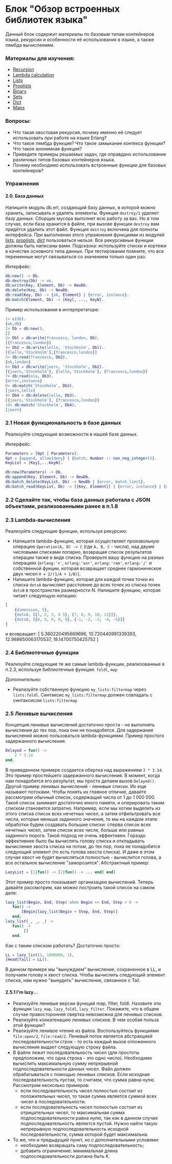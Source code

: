 # Блок "Обзор встроенных библиотек языка"

Данный блок содержит материалы по базовым типам контейнеров языка, рекурсии и
особенности её использования в языке, а также лямбда вычислениям.

### Материалы для изучения:

 - [Recursion](http://learnyousomeerlang.com/recursion)
 - [Lambda calculation](http://learnyousomeerlang.com/higher-order-functions)
 - [Lists](http://erlang.org/doc/man/lists.html)
 - [Proplists](http://erlang.org/doc/man/proplists.html)
 - [Binary](http://erlang.org/doc/man/binary.html)
 - [Sets](http://erlang.org/doc/man/sets.html)
 - [Dict](http://erlang.org/doc/man/dict.html)
 - [Maps](http://erlang.org/doc/man/maps.html)

### Вопросы:

 - Что такая хвостовая рекурсия, почему именно её следует использовать при
   работе на языке Erlang?
 - Что такое лямбда функция? Что такое замыкание контекса функции? Что такое
   анонимная функция?
 - Приведите примеры решаемых задач, где оправдано использование различных типов
   базовых контейнеров языка.
 - Почему необходимо использовать встроенные функции для базовых контейнеров?

### Упражнения

#### 2.0. База данных

Напишите модуль db.erl, создающий базу данных, в которой можно хранить,
записывать и удалять элементы.  Функция `destroy/1` удаляет базу данных. Сборщик
мусора выполнит всю работу за вас. Но в том случае, если база хранится в файле,
при вызове функции `destroy` вам придётся удалить этот файл. Функция `destroy`
включена для полноты интерфейса. При выполнении этого упражнения функциями из
модулей *[lists](http://erlang.org/doc/man/lists.html)*,
*[proplists](http://erlang.org/doc/man/proplists.html)*,
*[dict](http://erlang.org/doc/man/dict.html)* пользоваться нельзя. Все
рекурсивные функции должны быть написаны вами. Подсказка: используйте списки и
кортежи в качестве основного типа данных. При тестировании помните, что все
переменные могут связываться со значением только один раз.

Интерфейс:
```erlang
db:new() -> Db.
db:destroy(Db) -> ok.
db:write(Key, Element, Db) -> NewDb.
db:delete(Key, Db) -> NewDb.
db:read(Key, Db) -> {ok, Element} | {error, instance}.
db:match(Element, Db) -> [Keyl, ..., KeyN].
```

Пример использования в интерпретаторе:
```erlang
1> c(db).
{ok,db}
2> Db = db:new().
[]
3> Dbl = db:write(francesco, london, Db).
[{francesco,london}]
4> Db2 = db:write(lelle, 'Stockholm', Dbl).
[{lelle,'Stockholm'},{francesco,london}]
5> db:read(francesco, Db2).
{ok,london}
6> Db3 = db:write(joern, 'Stockholm', Db2).
[{joern,'Stockholm'}, {lelle,'Stockholm'}, {francesco,london}]
7> db:read(ola, Db3).
{error,instance}
8> db:match('Stockholm', Db3).
[joern,lelle]
9> Db4 = db:delete(lelle, Db3).
[{joern,'Stockholm'}, {francesco,london}]
10> db:match('Stockholm', Db4).
[joern]
```

### 2.1 Новая функциональность в базе данных

Реализуйте следующие возможности в нашей базе данных.

Интерфейс:
```erlang
Parameters = [Opt | Parameters].
Opt = {append, allow|deny} | {batch, Number :: non_neg_integer()}.
KeyList = [Key1,...KeyN].

db:new(Parameters) -> Db.
db:append(Key, Element, Db) -> NewDb.
db:batch_delete(KeyList, Db) -> NewDb | {error, batch_limit}.
db:batch_read(KeyList, Db) -> [{Key, Element}] | {error, instance} | {error, batch_limit}.
```

### 2.2 Сделайте так, чтобы база данных работала с JSON объектами, реализованными ранее в п.1.8

### 2.3 Lambda-вычисления

Реализуйте следующие функции, используя рекурсию:
* Напишите lambda-функцию, которая осуществляет произвольную операцию
  ``Operation(A, B) -> C`` (где ``A, B, C`` - числа), над двумя числовыми
  списками попарно, возвращая список результатов операции также в виде списка.
  Проверьте вашу функцию на разных операциях (``erlang:'+'``, ``erlang:'xor'``,
  ``erlang:'rem'``, ``erlang:'/'`` и собственной фунции, которая возвращает
  среднее гармоническое двух чисел ``H = 2/(1/A + 1/B)``).
* Напишите lambda-функцию, которая для каждой точки точки из списка ``dotsA``
  вычисляет расстояние до всех точек из списка точек ``dotsB`` в пространстве
  размерности N.  Напишите функцию, которая читает следующую нотацию:

```erlang
[
    {dimension, 5},
    {dotsA, [{1, 2, 3, 4 5}, {7, 8, 9, 10, 11}]},
    {dotsB, [{0, 0, 0, 0, 0}, {-1, -2, -3, -4, -5}]}
]
```

и возвращает:
[ 5.360220495669696, 10.720440991339393, 12.988650063170537, 18.14700750425752 ]

### 2.4 Библиотечные функции

Реализуйте следующие те же самые lambda-функции, реализованные в п.2.3,
используя библиотечные функции: ``foldl``, ``map``

Дополнительно:
* Реализуйте собственную функцию `my_lists:filtermap` через `lists:foldl`.
  Синтаксис `my_lists:filtermap` должен совпадать с синтаксисом
  `lists:filtermap`

### 2.5 Ленивые вычисления

Концепция ленивых вычислений достаточно проста - не выполнять вычисления до тех
пор, пока они не понадобятся. Для задержания вычислений можно пользоваться
lambda-функциями. Пример простого задержанного вычисления:

```erlang
Delayed = fun() ->
    2 * 3.14
end.
```

В приведенном примере создается обертка над выражением `2 * 3.14`. Это пример
простейшего задержанного вычисления. В момент, когда нам понадобится его
результат, мы просто делаем вызов `Delayed()`. Другой пример ленивых вычислений
\- ленивые списки. Их еще называют потоками. Чтобы понять их главное отличие,
давайте рассмотрим обычный список, содержащий числа от 1 до  1 000 000. Такой
список занимает достаточно много памяти, и оперировать таким списком становится
затратно. Например, если мы хотим выделить из этого списка список всех нечетных
чисел, а затем отфильтровать все числа, которые меньше заданного значения, то мы
на каждом этапе обработки будем создавать большие списки: сперва список всех
нечетных чисел, затем список всех числе, больше или равных заданного порога.
Такой подход не очень эффективен. Гораздо эффективнее было бы вычислять голову
списка и откладывать вычисление хвоста списка на потом, до тех пор, пока не
понадобится следующий элемент (то есть голова хвоста списка). И даже в этом
случае хвост не будет вычисляться полностью - вычислится голова, а все остальное
вычисление "заморозится". Абстрактный пример:

```erlang
LazyList = [1|fun() -> [2|fun() -> ... end] end]
```

 Этот пример просто показывает организацию вычислений. Теперь давайте
 рассмотрим, как можно построить такой список на самом деле:

```erlang
lazy_list(Begin, End, Step) when Begin =< End, Step > 0 ->
   fun() ->
       [Begin|lazy_list(Begin + Step, End, Step)]
   end;
lazy_list(_, _, _) ->
   fun() ->
        []
   end.
```

Как с таким списком работать? Достаточно просто:
```erlang
LL = lazy_list(1, 1000000, 1),
[Head|Tail] = LL().
```

В данном примере мы "вынуждаем" вычисление, сохраненное в LL, и получаем голову
и хвост списка. Чтобы вычислить следующий элемент списка, нам нужно "вынудить"
вычисление, связанное с Tail.

#### 2.5.1 I'm lazy...
 - Реализуйте ленивые версии функций map, filter, foldl. Назовите эти функции
   `lazy_map`, `lazy_foldl`, `lazy_filter`. Покажите, что в общем случае
   правосторонняя свертка невозможна для ленивых списков.
 - Реализуйте конкатенацию ленивых списков. В чем особая польза этой функции?
 - Реализуйте ленивое чтение из файла. Воспользуйтесь функциями `file:open/2`,
   `file:read/2`. Ленивый поток является абстракцией последовательности строк -
   то есть каждый вызов отложенного вычисления выдает следующую строку файла.
 - В файле лежит последовательность чисел (для простоты предположим, что одна
   строка - это одно число). Необходимо вычислить максимальную сумму непрерывной
   подпоследовательности данных чисел. Файл должен обрабатываться с помощью
   ленивых списков. Если исходная последовательность пустая, то считаем, что
   сумма равна нулю. Рассмотрим несколько примеров:
    - если последовательность чисел полностью состоит из положительных чисел, то
      такая сумма является суммой всех чисел в последовательности.
    - если последовательность чисел полностью состоит из отрицательных чисел, то
      максимальная сумма подпоследовательности равна нулю, так как в данном
      случае подпоследовательность является пустой.
  Нужно найти такую непрерывную подпоследовательность исходной
  последовательности, сумма которой будет максимальна.
 - То же, что и предыдущий пункт, но с дополнительными условями:
   - необходимо возвращать саму подпоследовательность;
   - добавить ограничение: минимальная длина подпоследовательности должна быть
     K.
